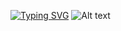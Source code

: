 [![Typing SVG](https://readme-typing-svg.herokuapp.com?font=Pixelify+Sans&size=30&pause=1000&color=F7F7F7&width=435&lines=HIIII+IM+MEDRIIIID+%3DD)](https://git.io/typing-svg)
![Alt text](https://spotify-recently-played-readme.vercel.app/api?user=qmvumbuanhwge32hiyxs30px6)

